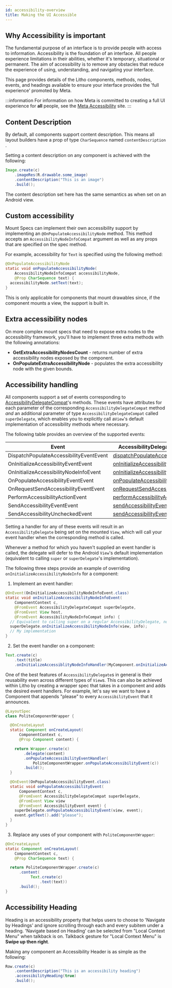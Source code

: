 ```yaml
---
id: accessibility-overview
title: Making the UI Accessible
---
```


## Why Accessibility is important

The fundamental purpose of an interface is to provide people with access to information. Accessibility is the foundation of an interface. All people experience limitations in their abilities, whether it's temporary, situational or permanent. The aim of accessibility is to remove any obstacles that reduce the experience of using, understanding, and navigating your interface.

This page provides details of the Litho components, methods, nodes, events, and headings available to ensure your interface provides the 'full experience' promoted by Meta.

:::information
For information on how Meta is committed to creating a full UI experience for **all** people, see the [Meta Accessibility](https://en-gb.facebook.com/accessibility/) site.
:::

## Content Description

By default, all components support content description. This means all layout builders have a prop of type `CharSequence` named `contentDescription` .

Setting a content description on any component is achieved with the following:

```java
Image.create(c)
    .imageRes(R.drawable.some_image)
    .contentDescription("This is an image")
    .build();
```

The content description set here has the same semantics as when set on an Android view.

## Custom accessibility

Mount Specs can implement their own accessibility support by implementing an `@OnPopulateAccessibilityNode` method. This method accepts an `AccessibilityNodeInfoCompat` argument as well as any props that are specified on the spec method.

For example, accessibility for `Text` is specified using the following method:

```java
@OnPopulateAccessibilityNode
static void onPopulateAccessibilityNode(
    AccessibilityNodeInfoCompat accessibilityNode,
    @Prop CharSequence text) {
  accessibilityNode.setText(text);
}
```

This is only applicable for components that mount drawables since, if the component mounts a view, the support is built in.

## Extra accessibility nodes

On more complex mount specs that need to expose extra nodes to the accessibility framework, you'll have to implement three extra methods with the following annotations:

* **GetExtraAccessibilityNodesCount** - returns number of extra accessibility nodes exposed by the component.
* **OnPopulateExtraAccessibilityNode** - populates the extra accessibility node with the given bounds.

## Accessibility handling

All components support a set of events corresponding to [AccessibilityDelegateCompat](https://developer.android.com/reference/android/support/v4/view/AccessibilityDelegateCompat.html)'s methods.
These events have attributes for each parameter of the corresponding `AccessibilityDelegateCompat` method *and* an additional parameter of type `AccessibilityDelegateCompat` called `superDelegate`, which enables you to explicitly call a`View`'s default implementation of accessibility methods where necessary.

The following table provides an overview of the supported events:

| Event | AccessibilityDelegate method
| ----- | ----------------------------
| DispatchPopulateAccessibilityEventEvent | <a href="https://developer.android.com/reference/android/support/v4/view/AccessibilityDelegateCompat.html#dispatchPopulateAccessibilityEvent(android.view.View, android.view.accessibility.AccessibilityEvent)">dispatchPopulateAccessibilityEvent</a>
| OnInitializeAccessibilityEventEvent | <a href="https://developer.android.com/reference/android/support/v4/view/AccessibilityDelegateCompat.html#onInitializeAccessibilityEvent(android.view.View, android.view.accessibility.AccessibilityEvent)">onInitializeAccessibilityEvent</a>
| OnInitializeAccessibilityNodeInfoEvent | <a href="https://developer.android.com/reference/android/support/v4/view/AccessibilityDelegateCompat.html#onInitializeAccessibilityNodeInfo(android.view.View, android.support.v4.view.accessibility.AccessibilityNodeInfoCompat)">onInitializeAccessibilityNodeInfo</a>
| OnPopulateAccessibilityEventEvent | <a href="https://developer.android.com/reference/android/support/v4/view/AccessibilityDelegateCompat.html#onPopulateAccessibilityEvent(android.view.View, android.view.accessibility.AccessibilityEvent)">onPopulateAccessibilityEvent</a>
| OnRequestSendAccessibilityEventEvent | <a href="https://developer.android.com/reference/android/support/v4/view/AccessibilityDelegateCompat.html#onRequestSendAccessibilityEvent(android.view.ViewGroup, android.view.View, android.view.accessibility.AccessibilityEvent)">onRequestSendAccessibilityEvent</a>
| PerformAccessibilityActionEvent | <a href="https://developer.android.com/reference/android/support/v4/view/AccessibilityDelegateCompat.html#performAccessibilityAction(android.view.View, int, android.os.Bundle)">performAccessibilityAction</a>
| SendAccessibilityEventEvent | <a href="https://developer.android.com/reference/android/support/v4/view/AccessibilityDelegateCompat.html#sendAccessibilityEvent(android.view.View, int)">sendAccessibilityEvent</a>
| SendAccessibilityUncheckedEvent |  <a href="https://developer.android.com/reference/android/support/v4/view/AccessibilityDelegateCompat.html#sendAccessibilityEventUnchecked(android.view.View, android.view.accessibility.AccessibilityEvent)">sendAccessibilityEventUnchecked</a>

Setting a handler for any of these events will result in an `AccessibilityDelegate` being set on the mounted `View`, which will call your event handler when the corresponding method is called.

Whenever a method for which you haven't supplied an event handler is called, the delegate will defer to the Android `View`'s default implementation (equivalent to calling `super` or `superDelegate`'s implementation).

The following three steps provide an example of overriding `onInitializeAccessibilityNodeInfo` for a component:

1. Implement an event handler:

```java
@OnEvent(OnInitializeAccessibilityNodeInfoEvent.class)
static void onInitializeAccessibilityNodeInfoEvent(
    ComponentContext c,
    @FromEvent AccessibilityDelegateCompat superDelegate,
    @FromEvent View host,
    @FromEvent AccessibilityNodeInfoCompat info) {
  // Equivalent to calling super on a regular AccessibilityDelegate, not required
  superDelegate.onInitializeAccessibilityNodeInfo(view, info);
  // My implementation
}
```

2. Set the event handler on a component:

```java
Text.create(c)
    .text(title)
    .onInitializeAccessiblityNodeInfoHandler(MyComponent.onInitializeAccessibilityNodeInfoEvent(c));
```

One of the best features of `AccessibilityDelegate`s in general is their reusability even across different types of `View`s. This can also be achieved within Litho by creating a wrapper spec that takes in a component and adds the desired event handlers. For example, let's say we want to have a Component that appends "please" to every `AccessibilityEvent` that it announces.

```java
@LayoutSpec
class PoliteComponentWrapper {

  @OnCreateLayout
  static Component onCreateLayout(
      ComponentContext c,
      @Prop Component content) {

    return Wrapper.create(c)
        .delegate(content)
        .onPopulateAccessibilityEventHandler(
            PoliteComponentWrapper.onPopulateAccessibilityEvent(c))
        .build();
  }

  @OnEvent(OnPopulateAccessibilityEvent.class)
  static void onPopulateAccessibilityEvent(
      ComponentContext c,
      @FromEvent AccessibilityDelegateCompat superDelegate,
      @FromEvent View view
      @FromEvent AccessibilityEvent event) {
    superDelegate.onPopulateAccessibilityEvent(view, event);
    event.getText().add("please");
  }
}
```

3. Replace any uses of your component with `PoliteComponentWrapper`:

```java
@OnCreateLayout
static Component onCreateLayout(
    ComponentContext c,
    @Prop CharSequence text) {

  return PoliteComponentWrapper.create(c)
      .content(
           Text.create(c)
               .text(text))
      .build();
}
```

## Accessibility Heading

Heading is an accessibility property that helps users to choose to 'Navigate by Headings' and ignore scrolling through each and every subitem under a heading. 'Navigate based on Heading' can be selected from "Local Context Menu" when talkback is on. Talkback gesture for "Local Context Menu" is **Swipe up then right**.

Making any component an Accessibility Header is as simple as the following:

```java
Row.create(c)
    .contentDescription("This is an accessibility heading")
    .accessibilityHeading(true)
    .build();
```
